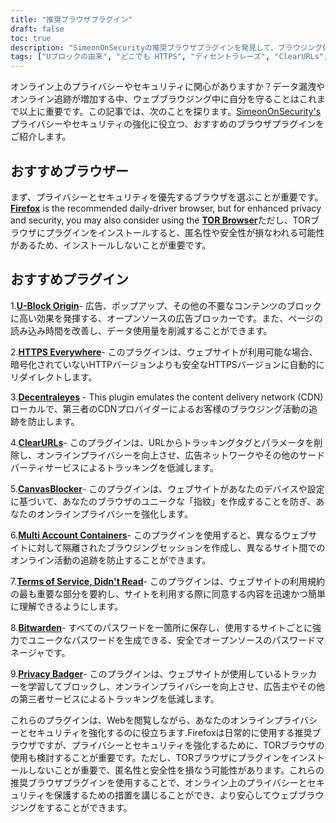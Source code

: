 ```yaml
---
title: "推奨ブラウザプラグイン"
draft: false
toc: true
description: "SimeonOnSecurityの推奨ブラウザプラグインを発見して、ブラウジング体験を向上させましょう。FireFoxはデイリードライバーとして推奨されるブラウザですが、プライバシーとセキュリティを強化するために、TORブラウザの使用を検討することもできます。推奨プラグインには、広告ブロックのU-Block Origin、安全なブラウジングのためのHTTPS Everywhere、ローカルCDNエミュレーションのDecentraleyes、トラッキングタグ除去のClearURLs、JavaScript指紋防止用のCanvasBlocker、分離したブラウジングセッション用のMulti Account Containers、利用規約、情報提供型TOSのためのDidNOT READ、安全なパスワード管理のためのBitwarden、トラッカーをブロックするPrivacy Badgerがあります。これらのトップクラスのブラウザプラグインで、オンラインのプライバシーとセキュリティを強化しましょう。"
tags: ["Uブロックの由来", "どこでも HTTPS", "ディセントラレーズ", "ClearURLs", "キャンバスブロッカー", "ファイアフォックス", "ビットワーデン", "おすすめポイント", "TORブラウザー", "オープンソースのADブロッカー", "ローカルCDNエミュレータ", "JavaScriptフィンガープリンティング", "ブラウザセッションの孤立化", "日陰のToS", "安全なオープンソースのクラウドパスワードマネージャー", "トラッカーブロッキング"]
---
```

オンライン上のプライバシーやセキュリティに関心がありますか？データ漏洩やオンライン追跡が増加する中、ウェブブラウジング中に自分を守ることはこれまで以上に重要です。この記事では、次のことを探ります。[SimeonOnSecurity's](https://twitter.com/SimeonOnSecurity)プライバシーやセキュリティの強化に役立つ、おすすめのブラウザプラグインをご紹介します。

## おすすめブラウザー

まず、プライバシーとセキュリティを優先するブラウザを選ぶことが重要です。[**Firefox**](https://www.mozilla.org/en-US/firefox/new/) is the recommended daily-driver browser, but for enhanced privacy and security, you may also consider using the [**TOR Browser**](https://www.torproject.org/download/)ただし、TORブラウザにプラグインをインストールすると、匿名性や安全性が損なわれる可能性があるため、インストールしないことが重要です。

## おすすめプラグイン

1.[**U-Block Origin**](https://github.com/gorhill/uBlock)- 広告、ポップアップ、その他の不要なコンテンツのブロックに高い効果を発揮する、オープンソースの広告ブロッカーです。また、ページの読み込み時間を改善し、データ使用量を削減することができます。

2.[**HTTPS Everywhere**](https://www.eff.org/https-everywhere)- このプラグインは、ウェブサイトが利用可能な場合、暗号化されていないHTTPバージョンよりも安全なHTTPSバージョンに自動的にリダイレクトします。

3.[**Decentraleyes**](https://decentraleyes.org/) - This plugin emulates the content delivery network (CDN)ローカルで、第三者のCDNプロバイダーによるお客様のブラウジング活動の追跡を防止します。

4.[**ClearURLs**](https://gitlab.com/KevinRoebert/ClearUrls)- このプラグインは、URLからトラッキングタグとパラメータを削除し、オンラインプライバシーを向上させ、広告ネットワークやその他のサードパーティサービスによるトラッキングを低減します。

5.[**CanvasBlocker**](https://github.com/kkapsner/CanvasBlocker)- このプラグインは、ウェブサイトがあなたのデバイスや設定に基づいて、あなたのブラウザのユニークな「指紋」を作成することを防ぎ、あなたのオンラインプライバシーを強化します。

6.[**Multi Account Containers**](https://github.com/mozilla/multi-account-containers)- このプラグインを使用すると、異なるウェブサイトに対して隔離されたブラウジングセッションを作成し、異なるサイト間でのオンライン活動の追跡を防止することができます。

7.[**Terms of Service, Didn't Read**](https://tosdr.org/downloads.html)- このプラグインは、ウェブサイトの利用規約の最も重要な部分を要約し、サイトを利用する際に同意する内容を迅速かつ簡単に理解できるようにします。

8.[**Bitwarden**](https://bitwarden.com/)- すべてのパスワードを一箇所に保存し、使用するサイトごとに強力でユニークなパスワードを生成できる、安全でオープンソースのパスワードマネージャです。

9.[**Privacy Badger**](https://privacybadger.org/)- このプラグインは、ウェブサイトが使用しているトラッカーを学習してブロックし、オンラインプライバシーを向上させ、広告主やその他の第三者サービスによるトラッキングを低減します。

これらのプラグインは、Webを閲覧しながら、あなたのオンラインプライバシーとセキュリティを強化するのに役立ちます.Firefoxは日常的に使用する推奨ブラウザですが、プライバシーとセキュリティを強化するために、TORブラウザの使用も検討することが重要です。ただし、TORブラウザにプラグインをインストールしないことが重要で、匿名性と安全性を損なう可能性があります。これらの推奨ブラウザプラグインを使用することで、オンライン上のプライバシーとセキュリティを保護するための措置を講じることができ、より安心してウェブブラウジングをすることができます。
